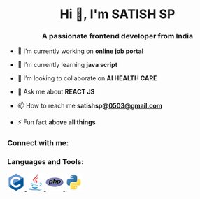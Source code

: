 <h1 align="center">Hi 👋, I'm SATISH SP</h1>
<h3 align="center">A passionate frontend developer from India</h3>

- 🔭 I’m currently working on **online job portal**

- 🌱 I’m currently learning **java script**

- 👯 I’m looking to collaborate on **AI HEALTH CARE**

- 💬 Ask me about **REACT JS**

- 📫 How to reach me **satishsp@0503@gmail.com**

- ⚡ Fun fact **above all things**

<h3 align="left">Connect with me:</h3>
<p align="left">
</p>

<h3 align="left">Languages and Tools:</h3>
<p align="left"> <a href="https://www.cprogramming.com/" target="_blank" rel="noreferrer"> <img src="https://raw.githubusercontent.com/devicons/devicon/master/icons/c/c-original.svg" alt="c" width="40" height="40"/> </a> <a href="https://www.java.com" target="_blank" rel="noreferrer"> <img src="https://raw.githubusercontent.com/devicons/devicon/master/icons/java/java-original.svg" alt="java" width="40" height="40"/> </a> <a href="https://www.php.net" target="_blank" rel="noreferrer"> <img src="https://raw.githubusercontent.com/devicons/devicon/master/icons/php/php-original.svg" alt="php" width="40" height="40"/> </a> <a href="https://www.python.org" target="_blank" rel="noreferrer"> <img src="https://raw.githubusercontent.com/devicons/devicon/master/icons/python/python-original.svg" alt="python" width="40" height="40"/> </a> </p>
